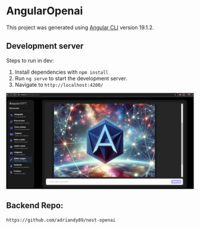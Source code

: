 # AngularOpenai

This project was generated using [Angular CLI](https://github.com/angular/angular-cli) version 19.1.2.

## Development server


Steps to run in dev:

1. Install dependencies with `npm install`
2. Run `ng serve` to start the development server.
3. Navigate to `http://localhost:4200/`

![Image Description](web.jpg)


## Backend Repo:
`https://github.com/adriandy89/nest-openai`
